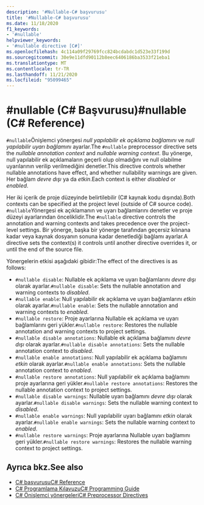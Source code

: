 ```yaml
---
description: '#Nullable-C# başvurusu'
title: '#Nullable-C# başvurusu'
ms.date: 11/18/2020
f1_keywords:
- '#nullable'
helpviewer_keywords:
- '#nullable directive [C#]'
ms.openlocfilehash: 4c114a09f29769fcc824bcdabdc1d523e33f199d
ms.sourcegitcommit: 30e9e11dfd90112b8eec6406186ba3533f21eba1
ms.translationtype: MT
ms.contentlocale: tr-TR
ms.lasthandoff: 11/21/2020
ms.locfileid: "95099465"
---
```

# <a name="nullable-c-reference"></a><span data-ttu-id="0835d-103">#nullable (C# Başvurusu)</span><span class="sxs-lookup"><span data-stu-id="0835d-103">#nullable (C# Reference)</span></span>

<span data-ttu-id="0835d-104">`#nullable`Önişlemci yönergesi *null yapılabilir ek açıklama bağlamını* ve *null yapılabilir uyarı bağlamını* ayarlar.</span><span class="sxs-lookup"><span data-stu-id="0835d-104">The `#nullable` preprocessor directive sets the *nullable annotation context* and *nullable warning context*.</span></span> <span data-ttu-id="0835d-105">Bu yönerge, null yapılabilir ek açıklamaların geçerli olup olmadığını ve null olabilme uyarılarının verilip verilmediğini denetler.</span><span class="sxs-lookup"><span data-stu-id="0835d-105">This directive controls whether nullable annotations have effect, and whether nullability warnings are given.</span></span> <span data-ttu-id="0835d-106">Her bağlam *devre dışı* ya da *etkin*.</span><span class="sxs-lookup"><span data-stu-id="0835d-106">Each context is either *disabled* or *enabled*.</span></span>

<span data-ttu-id="0835d-107">Her iki içerik de proje düzeyinde belirtilebilir (C# kaynak kodu dışında).</span><span class="sxs-lookup"><span data-stu-id="0835d-107">Both contexts can be specified at the project level (outside of C# source code).</span></span> <span data-ttu-id="0835d-108">`#nullable`Yönergesi ek açıklamanın ve uyarı bağlamlarını denetler ve proje düzeyi ayarlarından önceliklidir.</span><span class="sxs-lookup"><span data-stu-id="0835d-108">The `#nullable` directive controls the annotation and warning contexts and takes precedence over the project-level settings.</span></span> <span data-ttu-id="0835d-109">Bir yönerge, başka bir yönerge tarafından geçersiz kılınana kadar veya kaynak dosyanın sonuna kadar denetlediği bağlamı ayarlar.</span><span class="sxs-lookup"><span data-stu-id="0835d-109">A directive sets the context(s) it controls until another directive overrides it, or until the end of the source file.</span></span>

<span data-ttu-id="0835d-110">Yönergelerin etkisi aşağıdaki gibidir:</span><span class="sxs-lookup"><span data-stu-id="0835d-110">The effect of the directives is as follows:</span></span>

- <span data-ttu-id="0835d-111">`#nullable disable`: Nullable ek açıklama ve uyarı bağlamlarını *devre dışı* olarak ayarlar.</span><span class="sxs-lookup"><span data-stu-id="0835d-111">`#nullable disable`: Sets the nullable annotation and warning contexts to *disabled*.</span></span>
- <span data-ttu-id="0835d-112">`#nullable enable`: Null yapılabilir ek açıklama ve uyarı bağlamlarını *etkin* olarak ayarlar.</span><span class="sxs-lookup"><span data-stu-id="0835d-112">`#nullable enable`: Sets the nullable annotation and warning contexts to *enabled*.</span></span>
- <span data-ttu-id="0835d-113">`#nullable restore`: Proje ayarlarına Nullable ek açıklama ve uyarı bağlamlarını geri yükler.</span><span class="sxs-lookup"><span data-stu-id="0835d-113">`#nullable restore`: Restores the nullable annotation and warning contexts to project settings.</span></span>
- <span data-ttu-id="0835d-114">`#nullable disable annotations`: Nullable ek açıklama bağlamını *devre dışı* olarak ayarlar.</span><span class="sxs-lookup"><span data-stu-id="0835d-114">`#nullable disable annotations`: Sets the nullable annotation context to *disabled*.</span></span>
- <span data-ttu-id="0835d-115">`#nullable enable annotations`: Null yapılabilir ek açıklama bağlamını *etkin* olarak ayarlar.</span><span class="sxs-lookup"><span data-stu-id="0835d-115">`#nullable enable annotations`: Sets the nullable annotation context to *enabled*.</span></span>
- <span data-ttu-id="0835d-116">`#nullable restore annotations`: Null yapılabilir ek açıklama bağlamını proje ayarlarına geri yükler.</span><span class="sxs-lookup"><span data-stu-id="0835d-116">`#nullable restore annotations`: Restores the nullable annotation context to project settings.</span></span>
- <span data-ttu-id="0835d-117">`#nullable disable warnings`: Nullable uyarı bağlamını *devre dışı* olarak ayarlar.</span><span class="sxs-lookup"><span data-stu-id="0835d-117">`#nullable disable warnings`: Sets the nullable warning context to *disabled*.</span></span>
- <span data-ttu-id="0835d-118">`#nullable enable warnings`: Null yapılabilir uyarı bağlamını *etkin* olarak ayarlar.</span><span class="sxs-lookup"><span data-stu-id="0835d-118">`#nullable enable warnings`: Sets the nullable warning context to *enabled*.</span></span>
- <span data-ttu-id="0835d-119">`#nullable restore warnings`: Proje ayarlarına Nullable uyarı bağlamını geri yükler.</span><span class="sxs-lookup"><span data-stu-id="0835d-119">`#nullable restore warnings`: Restores the nullable warning context to project settings.</span></span>

## <a name="see-also"></a><span data-ttu-id="0835d-120">Ayrıca bkz.</span><span class="sxs-lookup"><span data-stu-id="0835d-120">See also</span></span>

- [<span data-ttu-id="0835d-121">C# başvurusu</span><span class="sxs-lookup"><span data-stu-id="0835d-121">C# Reference</span></span>](../index.md)
- [<span data-ttu-id="0835d-122">C# Programlama Kılavuzu</span><span class="sxs-lookup"><span data-stu-id="0835d-122">C# Programming Guide</span></span>](../../programming-guide/index.md)
- [<span data-ttu-id="0835d-123">C# Önişlemci yönergeleri</span><span class="sxs-lookup"><span data-stu-id="0835d-123">C# Preprocessor Directives</span></span>](./index.md)
